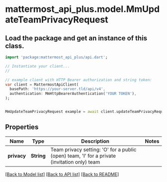# mattermost_api_plus.model.MmUpdateTeamPrivacyRequest

## Load the package and get an instance of this class.
```dart
import 'package:mattermost_api_plus/api.dart';

// Instantiate your client...
//

// example client with HTTP Bearer authorization and string token:
var client = MattermostApiClient(
  basePath: 'https://your-server.tld/api/v4',
  authentication: MmHttpBearerAuthentication('YOUR TOKEN'),
);


MmUpdateTeamPrivacyRequest example = await client.updateTeamPrivacyRequest.FUNCTION_THAT_RETURNS_THIS_CLASS();

```

## Properties
Name | Type | Description | Notes
------------ | ------------- | ------------- | -------------
**privacy** | **String** | Team privacy setting: 'O' for a public (open) team, 'I' for a private (invitation only) team | 

[[Back to Model list]](../GENERATED_README.md#documentation-for-models) [[Back to API list]](../GENERATED_README.md#documentation-for-api-endpoints) [[Back to README]](../GENERATED_README.md)


